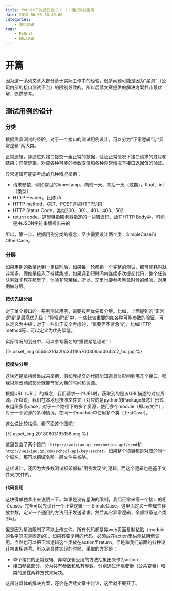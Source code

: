 ```yaml
---
title: PyUnit下的接口测试（一）：组织测试用例
date: 2018-06-03 18:40:00
categories:
    - 接口测试
tags:
    - PyUnit
    - 接口测试
---
```


# 开篇

因为这一系列文章大部分基于实际工作中的经验，很多问题可能是因为“星海”（公司内部的接口测试平台）的限制导致的。所以后续文章提供的解决方案并非最优解，仅供参考。

## 测试用例的设计

### 分类

根据黑盒测试的经验，对于一个接口的测试用例设计，可以分为“正常逻辑”与“异常逻辑”两大类。
<!-- more -->
正常逻辑，即通过对接口提交一组正常的数据，验证正常情况下接口请求的过程和结果；异常逻辑，对应各种可能的参数取值和各种异常情况下接口返回值的验证。

异常逻辑可能要考虑的几种情况举例：

+ 请求参数，例如常见的timestamp，向前一天、向后一天（过期），float、int（类型）
+ HTTP Header，比如UA
+ HTTP method，GET、POST这些HTTP动词
+ HTTP Status Code，类似200、301、401、403、502
+ return code，这里特指服务器指定的一些错误码，放在HTTP Body中，可能是由JSON字符串解析出来的

所以，第一步，根据用例分类的概念，至少需要设计两个类：SimpleCase和OtherCase。

### 分层

如果用例的数量达到一定级别后，如果每一轮都跑一个完整的测试，那可能耗时就非常多。假如是接入了持续集成，如果遇到短时间内连续多次提交代码，整个任务队列就卡死在那里了，体验非常糟糕。所以，这里也要参考黑盒时候的经验，对用例做分层。

#### 按优先级分层

对于单个接口的一系列测试用例，需要按照优先级分层。比如，上面提到的“正常逻辑”是最高优先级；“异常逻辑”中，一些比较重要的如各种可能参数的验证，可以定义为中级；对于一些出于安全考虑的，“重要但不紧急”的，比如HTTP method等，可以定义为优先级低。

实际情况的划分中，可以参考著名的“重要紧急理论”：

{% asset_img b555c21da20c33118a7d0309ad0642c2_hd.jpg %}

#### 按模块分层

这块还是拿持续集成来举例，假如我提交的代码能知道具体影响到哪几个接口，那我只测改动的部分就能节省大量的时间和资源。

根据URI（URL）的概念，我们请求一个URL时，获取到的是该URL描述的对应资源。所以说，我们在本地也按照文件夹（对应的是python的Package概念）形式来组织多条case；对于一个路径下的多个资源，使用多个module（即.py文件）；对于一个资源的多种情况，在同一个module中使用多个类（TestCase）。

这么说比较枯燥，看下面这个图吧：

{% asset_img 20180603195156.png %}

这里包含了两个接口：`https://weixiao.qq.com/notice-api/send`和`http://weixiao.qq.com/school-api/key-secret`。如果整个项目都是对应的同一个域名，那可以把域名那一层文件夹省略。

这样设计，还因为大多数测试框架都有“用例发现”的逻辑，而这个逻辑也是基于文件夹/文件的。

#### 代码复用

这块得单独拿出来说明一下。如果是没有星海的限制，我们正常来写一个接口的相关case，完全可以先设计一个正常逻辑——SimpleCase，这里面定义一些属性存放参数，定义一个通用的方法用于发送请求。然后其它异常逻辑，全部继承这个类即可。

但是因为星海限制了不能上传文件，所有代码都是靠web页面复制粘贴（module的名字其实是固定的）。如果有要复用的代码，必须放在action里供测试用例调用。当然也可以把正常逻辑这个类放在action里return，但是和我们前面的各种设计初衷相违背。所以到具体实现的时候，采取的方案是：

+ 单个接口的正常逻辑、异常逻辑公用的方法抽象出来作为action
+ 接口参数部分，分为共有参数和私有参数，分别通过环境变量（公共变量）和类的属性两种方式来解决。

这部分具体的解决方案，还会在后续文章中讨论，这里就不展开了。
